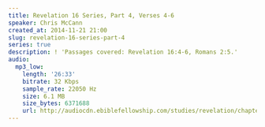 ```yaml
---
title: Revelation 16 Series, Part 4, Verses 4-6
speaker: Chris McCann
created_at: 2014-11-21 21:00
slug: revelation-16-series-part-4
series: true
description: ! 'Passages covered: Revelation 16:4-6, Romans 2:5.'
audio:
  mp3_low:
    length: '26:33'
    bitrate: 32 Kbps
    sample_rate: 22050 Hz
    size: 6.1 MB
    size_bytes: 6371688
    url: http://audiocdn.ebiblefellowship.com/studies/revelation/chapter-16/2014.11.21_McCann_-_Revelation_16_Series_Part_4.mp3
---
```

